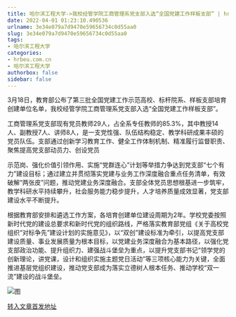 ```yaml
---
title: 哈尔滨工程大学->我校经管学院工商管理系党支部入选“全国党建工作样板支部” | hrbeu.com.cn
date: 2022-04-01 01:23:10.490536
urlname: 3e34e079a7d9470e59656734c0d55aa0
slug: 3e34e079a7d9470e59656734c0d55aa0
tags: 
- 哈尔滨工程大学
categories:
- hrbeu.com.cn
- 哈尔滨工程大学
authorbox: false
sidebar: false
---
```

3月18日，教育部公布了第三批全国党建工作示范高校、标杆院系、样板支部培育创建单位名单，我校经管学院工商管理系党支部入选“全国党建工作样板支部”。

工商管理系党支部现有党员教师29人，占全系专任教师的85.3%，其中教授14人、副教授7人、讲师8人，是一支党性强、队伍结构稳定、教学科研成果丰硕的党员队伍。支部通过创新学习教育工作、健全工作体制机制、精准履行监督职责、聚焦提高党支部动员力、创设党员
<!--more-->
示范岗、强化价值引领作用、实施“党群连心”计划等举措力争达到党支部“七个有力”建设目标；通过建立并贯彻落实党建与业务工作深度融合重点任务清单，有效破解“两张皮”问题，推动党建业务深度融合。支部全体党员思想根基进一步筑牢，教学科研水平持续攀升，社会服务能力稳步提升，人才培养质量成效显著，党支部建设水平不断提升。

根据教育部安排和遴选工作方案，各培育创建单位建设周期为2年。学校党委按照新时代党的建设总要求和新时代党的组织路线，严格落实教育部党组《关于高校党组织“对标争先”建设计划的实施意见》，以“双创”建设标准为牵引，以提高党支部建设质量、事业发展质量为根本目标，以党建业务深度融合为基本路径，以强化党支部政治功能、提升组织力、建强战斗堡垒为重点，以提升党支部书记“领学党的创新理论，讲党课，设计和组织实施主题党日活动”等三项核心能力为关键，全面推进基层党组织建设，推动党支部成为落实立德树人根本任务、推动学校“双一流”建设的战斗堡垒。

![图](http://gongxue.cn/__local/5/21/82/B152E275BB861C0D434C954DBCD_F9076693_29E4A.jpeg)

[转入文章首发地址](http://gongxue.cn/info/1141/69956.htm)